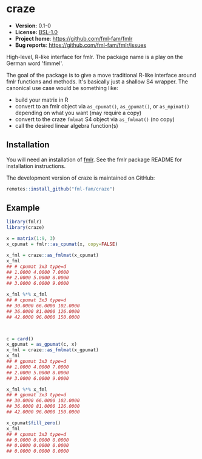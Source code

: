 # craze

* **Version:** 0.1-0
* **License:** [BSL-1.0](http://opensource.org/licenses/BSL-1.0)
* **Project home**: https://github.com/fml-fam/fmlr
* **Bug reports**: https://github.com/fml-fam/fmlr/issues


High-level, R-like interface for fmlr. The package name is a play on the German word 'fimmel'.

The goal of the package is to give a move traditional R-like interface around fmlr functions and methods. It's basically just a shallow S4 wrapper. The canonical use case would be something like:

* build your matrix in R
* convert to an fmlr object via `as_cpumat()`, `as_gpumat()`, or `as_mpimat()` depending on what you want (may require a copy)
* convert to the craze `fmlmat` S4 object via `as_fmlmat()` (no copy)
* call the desired linear algebra function(s)


## Installation

You will need an installation of [fmlr](https://github.com/fml-fam/fmlr). See the fmlr package README for installation instructions.

The development version of craze is maintained on GitHub:

```r
remotes::install_github("fml-fam/craze")
```



## Example

```r
library(fmlr)
library(craze)

x = matrix(1:9, 3)
x_cpumat = fmlr::as_cpumat(x, copy=FALSE)

x_fml = craze::as_fmlmat(x_cpumat)
x_fml
## # cpumat 3x3 type=d
## 1.0000 4.0000 7.0000 
## 2.0000 5.0000 8.0000 
## 3.0000 6.0000 9.0000 

x_fml %*% x_fml
## # cpumat 3x3 type=d
## 30.0000 66.0000 102.0000 
## 36.0000 81.0000 126.0000 
## 42.0000 96.0000 150.0000 



c = card()
x_gpumat = as_gpumat(c, x)
x_fml = craze::as_fmlmat(x_gpumat)
x_fml
## # gpumat 3x3 type=d 
## 1.0000 4.0000 7.0000 
## 2.0000 5.0000 8.0000 
## 3.0000 6.0000 9.0000 

x_fml %*% x_fml
## # gpumat 3x3 type=d 
## 30.0000 66.0000 102.0000 
## 36.0000 81.0000 126.0000 
## 42.0000 96.0000 150.0000 
```



```r
x_cpumat$fill_zero()
x_fml
## # cpumat 3x3 type=d
## 0.0000 0.0000 0.0000 
## 0.0000 0.0000 0.0000 
## 0.0000 0.0000 0.0000 
```

